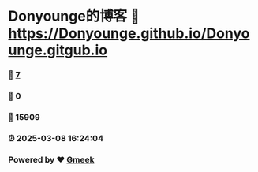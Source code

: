 # Donyounge的博客 :link: https://Donyounge.github.io/Donyounge.gitgub.io 
### :page_facing_up: [7](https://Donyounge.github.io/Donyounge.gitgub.io/tag.html) 
### :speech_balloon: 0 
### :hibiscus: 15909 
### :alarm_clock: 2025-03-08 16:24:04 
### Powered by :heart: [Gmeek](https://github.com/Meekdai/Gmeek)
